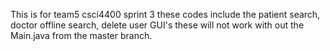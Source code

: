 This is for team5 csci4400 sprint 3
these codes include the patient search, doctor offline search, delete user GUI's
these will not work with out the Main.java from the master branch. 
